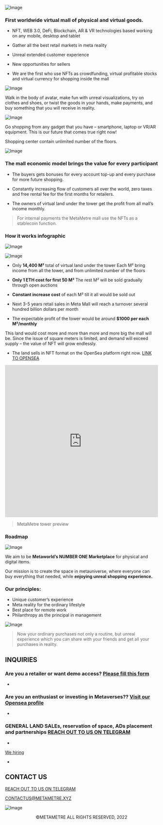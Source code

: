 ![Image](https://github.com/MetaMetre/welcome/blob/master/Images/What-Is-The-Metaverse-1300500%20(2).png?raw=true)

### First worldwide virtual mall of physical and virtual goods.

-	NFT, WEB 3.0, DeFi, Blockchain, AR & VR technologies based working on any mobile, desktop and tablet

-	Gather all the best retail markets in meta reality

-	Unreal extended customer experience

-	New opportunities for sellers

-	We are the first who use NFTs as crowdfunding, virtual profitable stocks and virtual currency for shopping inside the mall


![Image](https://github.com/MetaMetre/welcome/blob/master/Images/HighresScreenshot00010.png?raw=true)

Walk in the body of avatar, make fun with unreal visualizations, try on clothes and shoes, or twist the goods in your hands, make payments, and buy something that you will receive in reality.

![Image](https://github.com/MetaMetre/welcome/blob/master/Images/HighresScreenshot00050.png?raw=true)

Go shopping from any gadget that you have – smartphone, laptop or VR/AR equipment.
This is our future that comes true right now!

Shopping center contain unlimited number of the floors.

![Image](https://github.com/MetaMetre/welcome/blob/master/Images/HighresScreenshot00026.png?raw=true)

### The mall economic model brings the value for every participant

-	The buyers gets bonuses for every account top-up and every purchase for more future shopping.

-	Constantly increasing flow of customers all over the world, zero taxes and free rental fee for the first months for retailers.

-	The owners of virtual land under the tower get the profit from all mall’s income monthly.


>For internal payments the MetaMetre mall use the NFTs as a stablecoin function.



### How it works infographic

![Image](https://github.com/MetaMetre/welcome/blob/master/Images/how%20it%20works.png?raw=true)

![Image](https://github.com/MetaMetre/welcome/blob/master/Images/S16.jpg?raw=true)

-	Only **14,400 М²** total of virtual land under the tower
Each М² bring income from all the tower, and from unlimited number of the floors

-	**Only 1 ETH cost for first 50 М²**
The rest М² will be sold gradually through open auctions

-	**Constant increase cost** of each М² till it all would be sold out

-	Next 3-5 years retail sales in Meta Mall will reach a turnover several hundred billion dollars per month

-	The expectable profit of the tower would be around **$1000 per each М²/monthly**

This land would cost more and more than more and more big the mall will be. Since the issue of square meters is limited, and demand will exceed supply – the value of NFT will grow endlessly.

-  The land sells in NFT format on the OpenSea platform right now. [LINK TO OPENSEA](https://opensea.io/MetaMetre)


<center><iframe width="100%" height="500" src="https://www.youtube.com/embed/abCTG6CxyFk" frameborder="0" allow="autoplay; encrypted-media" allowfullscreen></iframe></center>

>MetaMetre tower preview


### Roadmap

![Image](https://github.com/MetaMetre/welcome/blob/master/Images/RMpart8.jpg?raw=true)



We aim to be **Metaworld’s NUMBER ONE Marketplace** for physical and digital items.

Our mission is to create the space in metauniverse, where everyone can buy everything that needed, while **enjoying unreal shopping experience.** 


### Our principles:
-	Unique customer’s experience
-	Meta reality for the ordinary lifestyle
-	Best place for remote work
-	Philanthropy as the principal in management

![Image](https://github.com/MetaMetre/welcome/blob/master/Images/HighresScreenshot00043.png?raw=true)

>Now your ordinary purchases not only a routine, but unreal experience which you can share with your friends and get all your purchases in reality. 



## INQUIRIES

### Are you a retailer or want demo access? [Please fill this form](https://lnkd.in/eWS8g2Zz)
- 

### Are you an enthusiast or investing in Metaverses?? [Visit our Opensea profile](https://lnkd.in/eDqgaK3N)
- 

### GENERAL LAND SALEs, reservation of space, ADs placement and partnerships [REACH OUT TO US ON TELEGRAM](https://t.me/MetaMetre_team)
- 

[We hiring](https://lnkd.in/erk6sHUP)

- 



## CONTACT US

[REACH OUT TO US ON TELEGRAM](https://t.me/MetaMetre_team)

[CONTACTUS@METAMETRE.XYZ](mailto:contactus@metametre.xyz)

![Image](https://github.com/MetaMetre/welcome/blob/master/Images/200x61.png?raw=true)

<center>©METAMETRE ALL RIGHTS RESERVED, 2022</center>
